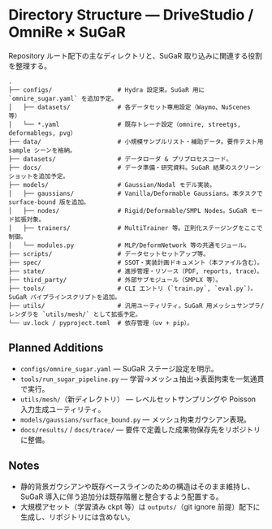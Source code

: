 # Directory Structure — DriveStudio / OmniRe × SuGaR

Repository ルート配下の主なディレクトリと、SuGaR 取り込みに関連する役割を整理する。

```
.
├── configs/                  # Hydra 設定束。SuGaR 用に `omnire_sugar.yaml` を追加予定。
│   ├── datasets/             # 各データセット専用設定（Waymo、NuScenes 等）
│   └── *.yaml                # 既存トレーナ設定（omnire, streetgs, deformablegs, pvg）
├── data/                     # 小規模サンプルリスト・補助データ。要件テスト用 sample シーンを格納。
├── datasets/                 # データローダ & プリプロセスコード。
├── docs/                     # データ準備・研究資料。SuGaR 結果のスクリーンショットを追加予定。
├── models/                   # Gaussian/Nodal モデル実装。
│   ├── gaussians/            # Vanilla/Deformable Gaussians。本タスクで surface-bound 版を追加。
│   ├── nodes/                # Rigid/Deformable/SMPL Nodes。SuGaR モード拡張対象。
│   ├── trainers/             # MultiTrainer 等。正則化ステージングをここで制御。
│   └── modules.py            # MLP/DeformNetwork 等の共通モジュール。
├── scripts/                  # データセットセットアップ等。
├── spec/                     # SSOT・実装計画ドキュメント（本ファイル含む）。
├── state/                    # 進捗管理・リソース（PDF, reports, trace）。
├── third_party/              # 外部サブモジュール（SMPLX 等）。
├── tools/                    # CLI エントリ (`train.py`, `eval.py`)。SuGaR パイプラインスクリプトを追加。
├── utils/                    # 汎用ユーティリティ。SuGaR 用メッシュサンプラ/レンダラを `utils/mesh/` として拡張予定。
└── uv.lock / pyproject.toml  # 依存管理（uv + pip）。
```

## Planned Additions
- `configs/omnire_sugar.yaml` — SuGaR ステージ設定を明示。
- `tools/run_sugar_pipeline.py` — 学習→メッシュ抽出→表面拘束を一気通貫で実行。
- `utils/mesh/`（新ディレクトリ） — レベルセットサンプリングや Poisson 入力生成ユーティリティ。
- `models/gaussians/surface_bound.py` — メッシュ拘束ガウシアン表現。
- `docs/results/` / `docs/trace/` — 要件で定義した成果物保存先をリポジトリに整備。

## Notes
- 静的背景ガウシアンや既存ベースラインのための構造はそのまま維持し、SuGaR 導入に伴う追加分は既存階層と整合するよう配置する。
- 大規模アセット（学習済み ckpt 等）は `outputs/`（git ignore 前提）配下に生成し、リポジトリには含めない。
